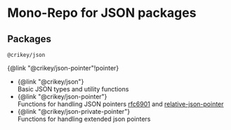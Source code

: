 # Mono-Repo for JSON packages

## Packages

`@crikey/json`

{@link "@crikey/json-pointer"!pointer}

* {@link "@crikey/json"}<br> Basic JSON types and utility functions
* {@link "@crikey/json-pointer"}<br> Functions for handling JSON pointers [rfc6901](https://www.rfc-editor.org/rfc/rfc6901.html) and [relative-json-pointer](https://datatracker.ietf.org/doc/html/draft-luff-relative-json-pointer-00)
* {@link "@crikey/json-private-pointer"}<br> Functions for handling extended json pointers
